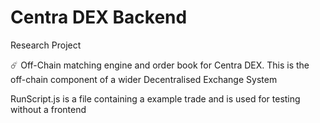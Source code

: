 # Centra DEX Backend

Research Project

:comet: Off-Chain matching engine and order book for Centra DEX. This is the off-chain component of a wider Decentralised Exchange System

RunScript.js is a file containing a example trade and is used for testing without a frontend
